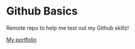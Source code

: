 Github Basics
=============

Remote repo to help me test out my Github skillz!

[My portfolio](http://timcarrawayportfoio.info)
